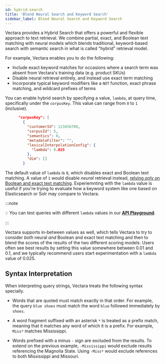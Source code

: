 ```yaml
---
id: hybrid-search
title: 'Blend Neural Search and Keyword Search'
sidebar_label: Blend Neural Search and Keyword Search
---
```


Vectara provides a Hybrid Search that offers a powerful and flexible approach 
to text retrieval. We combine partial, exact, and Boolean text matching with 
neural models which blends traditional, keyword-based search with 
semantic search in what is called "hybrid" retrieval model.

For example, Vectara enables you to do the following:
- Include exact keyword matches for occasions where a search
term was absent from Vectara's training data (e.g. product SKUs)
- Disable neural retrieval entirely, and instead use exact term matching
- Incorporate typical keyword modifiers like a `NOT` function, exact phrase
matching, and wildcard prefixes of terms

You can enable hybrid search by specifying a value, `lambda`, at
query time, specifically under the `corpusKey`. This value can range 
from `0` to `1` (inclusive).

```json
      "corpusKey": [
        {
          "customerId": 123456789,
          "corpusId": 5,
          "semantics": 0,
          "metadataFilter": "",
          "lexicalInterpolationConfig": {
            "lambda": 0.025
          },
          "dim": []
        }
```

The default value of `lambda` is `0`, which disables exact and Boolean text
matching. A value of `1` would disable _neural_ retrieval instead, [relying _only_ on
Boolean and exact text matching](/docs/learn/enable-keyword-text-matching). Experiemnting with the `lambda` value is 
useful if you're trying to evaluate how a keyword system like one based on 
Elasticsearch or Solr may compare to Vectara.

:::note

:bulb:
You can test queries with different `lambda` values in 
our [**API Playground**](/docs/rest-api/query).

:::

Vectara supports in-between values as well, which tells Vectara to try to
consider _both_ neural _and_ Boolean and exact text matching and then to blend
the scores of the results of the two different scoring models. Users often see
best results by setting this value somewhere between 0.01 and 0.1, and we
typically recommend users start experimentation with a `lambda` value of 0.025.

## Syntax Interpretation

When interpreting query strings, Vectara treats the following syntax specially.

* Words that are quoted must match exactly in that order. For example, the
query `blue shoes` must match the word `blue` followed immediately by `shoes`.

* A word fragment suffixed with an asterisk `*` is treated as a prefix match, 
meaning that it matches any word of which it is a prefix. For example, 
`Miss*` matches Mississippi.

* Words prefixed with a minus `-` sign are excluded from the results. To extend 
on the previous example, `-Mississippi` would exclude results referencing the 
Magnolia State. Using `-Miss*` would exclude references to both 
Mississippi and Missouri.